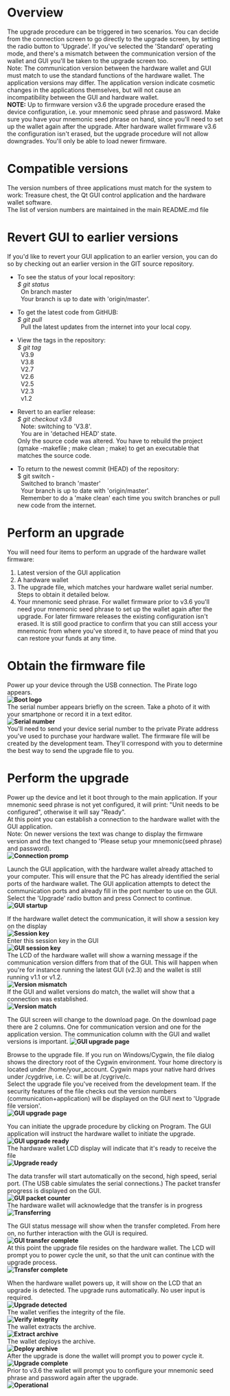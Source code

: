 # Overview
The upgrade procedure can be triggered in two scenarios. You can decide from the connection screen to go directly to the upgrade screen, by setting the radio button to 'Upgrade'. If you've selected the 'Standard' operating mode, and there's a mismatch between the communication version of the wallet and
GUI you'll be taken to the upgrade screen too.<br>
Note: The communication version between the hardware wallet and GUI must match to use the standard functions of the hardware wallet. The application versions may differ. The application version indicate cosmetic changes in the applications themselves, but will not cause an incompatibility between the GUI and hardware wallet.<br>
<b>NOTE:</b> Up to firmware version v3.6 the upgrade procedure erased the device configuration, i.e. your mnemonic seed phrase and password. Make sure you have your mnemonic seed phrase on hand, since you'll need to set up the wallet again after the upgrade. After hardware wallet firmware v3.6 the configuration isn't erased, but the upgrade procedure will not allow downgrades. You'll only be able to load newer firmware.<br>

# Compatible versions
The version numbers of three applications must match for the system to work: Treasure chest, the Qt GUI control application and the hardware wallet software.<br>
The list of version numbers are maintained in the main README.md file<br>

# Revert GUI to earlier versions
If you'd like to revert your GUI application to an earlier version, you can do so by checking out an earlier version in the GIT source repository.
* To see the status of your local repository:<br>
<i>$ git status</i><br>
&nbsp;&nbsp;On branch master<br>
&nbsp;&nbsp;Your branch is up to date with 'origin/master'.<br>

* To get the latest code from GitHUB:<br>
<i>$ git pull</i><br>
&nbsp;&nbsp;Pull the latest updates from the internet into your local copy.<br>
  
* View the tags in the repository:<br>
<i>$ git tag</i><br>
&nbsp;&nbsp;V3.9<br>
&nbsp;&nbsp;V3.8<br>
&nbsp;&nbsp;V2.7<br>
&nbsp;&nbsp;V2.6<br>
&nbsp;&nbsp;V2.5<br>
&nbsp;&nbsp;V2.3<br>
&nbsp;&nbsp;v1.2<br>
  
* Revert to an earlier release:<br>
<i>$ git checkout v3.8</i><br>
&nbsp;&nbsp;Note: switching to 'V3.8'.<br>
&nbsp;&nbsp;You are in 'detached HEAD' state.<br>
Only the source code was altered. You have to rebuild the project (qmake -makefile ; make clean ; make) to get an executable that matches the source code.

* To return to the newest commit (HEAD) of the repository:
<br>$ git switch -</i><br>
&nbsp;&nbsp;Switched to branch 'master'<br>
&nbsp;&nbsp;Your branch is up to date with 'origin/master'.<br>
&nbsp;&nbsp;Remember to do a 'make clean' each time you switch branches or pull new code from the internet.<br>
  
# Perform an upgrade
You will need four items to perform an upgrade of the hardware wallet firmware:<br>
1) Latest version of the GUI application<br> 
2) A hardware wallet<br>
3) The upgrade file, which matches your hardware wallet serial number. Steps to obtain it detailed below.<br>
4) Your mnemonic seed phrase. For wallet firmware prior to v3.6 you'll need your mnemonic seed phrase to set up the wallet again after the upgrade. For later firmware releases the existing configuration isn't erased. It is still good practice to confirm that you can still access your mnemonic from where you've stored it, to have peace of mind that you can restore your funds at any time.<br>

# Obtain the firmware file
Power up your device through the USB connection. The Pirate logo appears.<br>
**![Boot logo](screenshots/upgrade/00_unit_boot_logo.jpg?raw=true "Boot logo")**<br>
The serial number appears briefly on the screen. Take a photo of it with your smartphone or record it in a text editor.<br>
**![Serial number](screenshots/upgrade/01_unit_boot_serial.jpg?raw=true "Serial number")**<br>
You'll need to send your device serial number to the private Pirate address you've used to purchase your hardware wallet. The firmware file will be created by the development team. They'll correspond with you to determine the best way to send the upgrade file to you.

# Perform the upgrade
Power up the device and let it boot through to the main application. If your mnemonic seed phrase is not yet configured, it will print: "Unit needs to be configured", otherwise it will say "Ready".<br>
At this point you can establish a connection to the hardware wallet with the GUI application.<br>
Note: On newer versions the text was change to display the firmware version and the text changed to 'Please setup your mnemonic(seed phrase) and password).<br>
**![Connection promp](screenshots/upgrade/02_unit_needs_to_be_configured.jpg?raw=true "Connection prompt")**<br>

Launch the GUI application, with the hardware wallet already attached to your computer. This will ensure that the PC has already identified the serial ports of the hardware wallet. The GUI application attempts to detect the communication ports and already fill in the port number to use on the GUI.
Select the 'Upgrade' radio button and press Connect to continue.<br>
**![GUI startup](screenshots/upgrade/03_gui_startup.jpg?raw=true "GUI startup")**<br>

If the hardware wallet detect the communication, it will show a session key on the display<br>
**![Session key](screenshots/upgrade/04_connection_detected.jpg?raw=true "Session key")**<br>
Enter this session key in the GUI<br>
**![GUI session key](screenshots/upgrade/05_gui_session.jpg?raw=true "GUI session key")**<br>
The LCD of the hardware wallet will show a warning message if the communication version differs from that of the GUI. This will happen when you're for instance running the latest GUI (v2.3) and the wallet is still running v1.1 or v1.2.<br> 
**![Version mismatch](screenshots/upgrade/07_software_version_mismatch.jpg?raw=true "Version mismatch")**<br>
If the GUI and wallet versions do match, the wallet will show that a connection was established.<br>
**![Version match](screenshots/upgrade/06_software_version_match.jpg?raw=true "Version mismatch")**<br>

The GUI screen will change to the download page. On the download page there are 2 columns. One for communication version and one for the application version. The communication column with the GUI and wallet versions is important.
**![GUI upgrade page](screenshots/upgrade/08_gui_upgrade.jpg?raw=true "GUI upgrade page")**<br>

Browse to the upgrade file. If you run on Windows/Cygwin, the file dialog shows the directory root of the Cygwin environment. Your home directory is located under /home/your_account. Cygwin maps your native hard drives under /cygdrive, i.e. C: will be at /cygrive/c.<br> Select the upgrade file you've received from the development team. If the security features of the file checks out the version numbers (communication+application) will be displayed on the GUI next to 'Upgrade file version'.<br>
**![GUI upgrade page](screenshots/upgrade/09_gui_upgrade.jpg?raw=true "GUI upgrade page")**<br>

You can initiate the upgrade procedure by clicking on Program. The GUI application will instruct the hardware wallet to initiate the upgrade.<br>
**![GUI upgrade ready](screenshots/upgrade/10_gui_ready.jpg?raw=true "GUI upgrade ready")**<br>
The hardware wallet LCD display will indicate that it's ready to receive the file<br>
**![Upgrade ready](screenshots/upgrade/11_upgrade_ready.jpg?raw=true "Upgrade ready")**<br>

The data transfer will start automatically on the second, high speed, serial port. (The USB cable simulates the serial connections.) The packet transfer progress is displayed on the GUI.<br>
**![GUI packet counter](screenshots/upgrade/12_gui_transferring.jpg?raw=true "GUI packet counter")**<br>
The hardware wallet will acknowledge that the transfer is in progress<br>
**![Transferring](screenshots/upgrade/13_upgrade_transferring.jpg?raw=true "Transferring")**<br>

The GUI status message will show when the transfer completed. From here on, no further interaction with the GUI is required.<br>
**![GUI transfer complete](screenshots/upgrade/14_gui_transfer_complete.jpg?raw=true "GUI transfer complete")**<br>
At this point the upgrade file resides on the hardware wallet. The LCD will prompt you to power cycle the unit, so that the unit can continue with the upgrade process.<br>
**![Transfer complete](screenshots/upgrade/15_transfer_complete.jpg?raw=true "Transfer complete")**<br>

When the hardware wallet powers up, it will show on the LCD that an upgrade is detected. The upgrade runs automatically. No user input is required.<br>
**![Upgrade detected](screenshots/upgrade/16_unit_boot_upgrade.jpg?raw=true "Upgrade detected")**<br>
The wallet verifies the integrity of the file.<br>
**![Verify integrity](screenshots/upgrade/17_unit_boot_upgrade.jpg?raw=true "Verify integrity")**<br>
The wallet extracts the archive.<br>
**![Extract archive](screenshots/upgrade/18_unit_boot_upgrade.jpg?raw=true "Extract archive")**<br>
The wallet deploys the archive.<br>
**![Deploy archive](screenshots/upgrade/19_unit_boot_upgrade.jpg?raw=true "Deploy archive")**<br>
After the upgrade is done the wallet will prompt you to power cycle it.<br>
**![Upgrade complete](screenshots/upgrade/20_unit_boot_upgrade.jpg?raw=true "Upgrade complete")**<br>
Prior to v3.6 the wallet will prompt you to configure your mnemonic seed phrase and password again after the upgrade.<br>
**![Operational](screenshots/upgrade/22_operational-2.jpg?raw=true "Operational")**<br>
